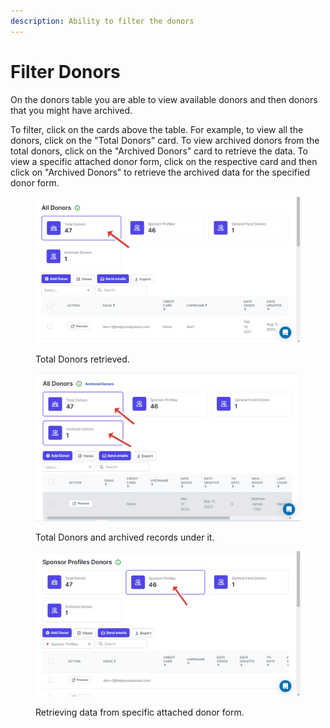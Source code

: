 ```yaml
---
description: Ability to filter the donors
---
```


# Filter Donors

On the donors table you are able to view available donors and then donors that you might have archived.

To filter, click on the cards above the table. For example, to view all the donors, click on the "Total Donors" card. To view archived donors from the total donors, click on the "Archived Donors" card to retrieve the data. To view a specific attached donor form, click on the respective card and then click on "Archived Donors" to retrieve the archived data for the specified donor form.

<figure><img src="../../.gitbook/assets/all_donors_card.png" alt=""><figcaption><p>Total Donors retrieved.</p></figcaption></figure>

<figure><img src="../../.gitbook/assets/total_donors_archived.png" alt=""><figcaption><p>Total Donors and archived records under it.</p></figcaption></figure>

<figure><img src="../../.gitbook/assets/specific_donor_form.png" alt=""><figcaption><p>Retrieving data from specific attached donor form.</p></figcaption></figure>

